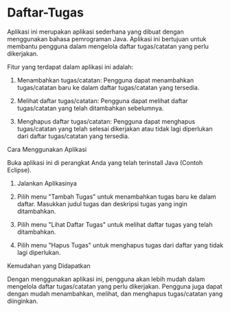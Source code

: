 # Daftar-Tugas

Aplikasi ini merupakan aplikasi sederhana yang dibuat dengan menggunakan bahasa pemrograman Java. Aplikasi ini bertujuan untuk membantu pengguna dalam mengelola daftar tugas/catatan yang perlu dikerjakan.

Fitur yang terdapat dalam aplikasi ini adalah:

1. Menambahkan tugas/catatan: Pengguna dapat menambahkan tugas/catatan baru ke dalam daftar tugas/catatan yang tersedia.

2. Melihat daftar tugas/catatan: Pengguna dapat melihat daftar tugas/catatan yang telah ditambahkan sebelumnya.

3. Menghapus daftar tugas/catatan: Pengguna dapat menghapus tugas/catatan yang telah selesai dikerjakan atau tidak lagi diperlukan dari daftar tugas/catatan yang tersedia.

Cara Menggunakan Aplikasi

Buka aplikasi ini di perangkat Anda yang telah terinstall Java (Contoh Eclipse).

1. Jalankan Aplikasinya

2. Pilih menu "Tambah Tugas" untuk menambahkan tugas baru ke dalam daftar. Masukkan judul tugas dan deskripsi tugas yang ingin ditambahkan.

3. Pilih menu "Lihat Daftar Tugas" untuk melihat daftar tugas yang telah ditambahkan.

4. Pilih menu "Hapus Tugas" untuk menghapus tugas dari daftar yang tidak lagi diperlukan.

Kemudahan yang Didapatkan

Dengan menggunakan aplikasi ini, pengguna akan lebih mudah dalam mengelola daftar tugas/catatan yang perlu dikerjakan. Pengguna juga dapat dengan mudah menambahkan, melihat, dan menghapus tugas/catatan yang diinginkan.
